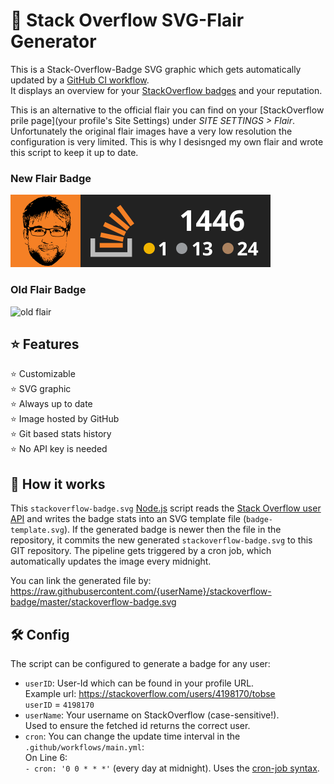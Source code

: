 # 🎫 Stack Overflow SVG-Flair Generator
This is a Stack-Overflow-Badge SVG graphic which gets automatically updated by a 
[GitHub CI workflow](https://resources.github.com/ci-cd/).   
It displays an overview for your [StackOverflow badges](https://stackoverflow.com/help/badges) and your reputation.

This is an alternative to the official flair you can find on your
[StackOverflow prile page](your profile's Site Settings) under _SITE SETTINGS > Flair_.
Unfortunately the original flair images have a very low resolution the configuration is very limited.
This is why I desisnged my own flair and wrote this script to keep it up to date.

### New Flair Badge
![stackoverflow-badge](https://raw.githubusercontent.com/TobseF/stackoverflow-badge/master/stackoverflow-badge.svg)

### Old Flair Badge
![old flair](https://stackoverflow.com/users/flair/4198170.png?theme=dark)


## ⭐ Features
 ⭐ Customizable  
 ⭐ SVG graphic  
 ⭐ Always up to date  
 ⭐ Image hosted by GitHub  
 ⭐ Git based stats history  
 ⭐ No API key is needed

## 📖 How it works
This `stackoverflow-badge.svg` [Node.js](https://nodejs.org/en/) script reads 
the [Stack Overflow user API](https://api.stackexchange.com/docs/types/user)
and writes the badge stats into an SVG template file (`badge-template.svg`).
If the generated badge is newer then the file in the repository, it
commits the new generated `stackoverflow-badge.svg` to this GIT repository.
The pipeline gets triggered by a cron job, which automatically updates the image every midnight.

You can link the generated file by:  
https://raw.githubusercontent.com/{userName}/stackoverflow-badge/master/stackoverflow-badge.svg

## 🛠 Config
The script can be configured to generate a badge for any user:
* `userID`: User-Id which can be found in your profile URL.  
   Example url: https://stackoverflow.com/users/4198170/tobse  
   `userID` = `4198170`
* `userName`: Your username on StackOverflow (case-sensitive!).  
   Used to ensure the fetched id returns the correct user.
* `cron`: You can change the update time interval in the `.github/workflows/main.yml`:  
   On Line 6:  
   `- cron: '0 0 * * *'` (every day at midnight).
   Uses the [cron-job syntax](https://crontab.guru/every-midnight).
